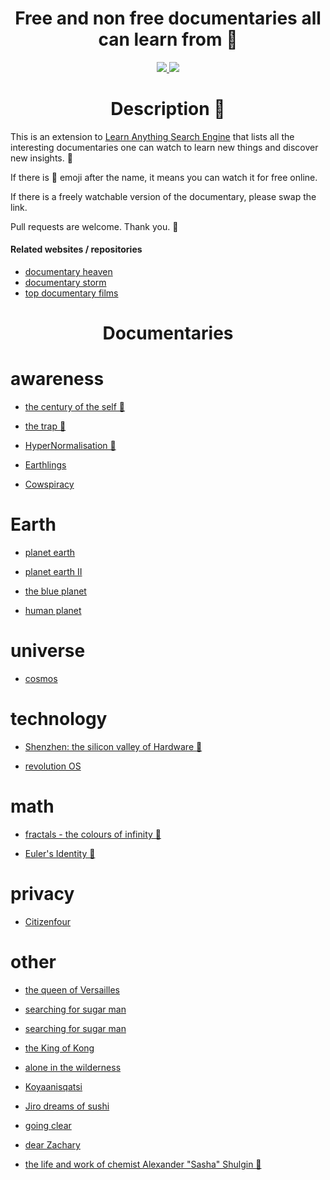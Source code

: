 <h1 align="center">   Free and non free documentaries all can learn from 🎥 </h1>

<div align="center">
<a href="https://www.patreon.com/learnanything">
		<img src="https://img.shields.io/badge/Say%20Thanks-💗-ff69b4.svg">
	</a>
	<a href="https://github.com/learn-anything/documentaries/blob/master/LICENSE">
		<img src="https://img.shields.io/pypi/l/pipenv.svg">
	</a>
</div>

<h1 align="center"> Description 📕</h1>


This is an extension to [Learn Anything Search Engine](https://learn-anything.xyz/) that lists all the interesting documentaries one can watch to learn new things and discover new insights. 🔭

If there is 👀 emoji after the name, it means you can watch it for free online. 

If there is a freely watchable version of the documentary, please swap the link.

Pull requests are welcome. Thank you. 💙

#### Related websites / repositories 

- [documentary heaven](http://documentaryheaven.com/)
- [documentary storm](https://documentarystorm.com/)
- [top documentary films](http://topdocumentaryfilms.com/)

<h1 align="center">   Documentaries </h1>

# awareness


- [the century of the self 👀](https://www.youtube.com/watch?v=eJ3RzGoQC4s)

- [the trap 👀](https://www.youtube.com/watch?v=y97Ywl7RtUw)

- [HyperNormalisation 👀](https://www.youtube.com/watch?v=-fny99f8amM)

- [Earthlings](https://letterboxd.com/film/earthlings/)

- [Cowspiracy](https://letterboxd.com/film/cowspiracy-the-sustainability-secret/)


# Earth


- [planet earth](https://letterboxd.com/film/planet-earth-2006/)

- [planet earth II](https://letterboxd.com/film/planet-earth-ii/)

- [the blue planet](https://letterboxd.com/film/the-blue-planet/)

- [human planet](https://letterboxd.com/film/human-planet/)


# universe


- [cosmos](cosmos)


# technology


- [Shenzhen: the silicon valley of Hardware  👀](https://www.youtube.com/watch?v=SGJ5cZnoodY)

- [revolution OS](https://letterboxd.com/film/revolution-os/genres/)


# math


- [fractals - the colours of infinity 👀](http://topdocumentaryfilms.com/fractals-colors-infinity/)

- [Euler's Identity 👀](https://www.youtube.com/watch?v=sKtloBAuP74)


# privacy


- [Citizenfour](https://letterboxd.com/film/citizenfour/)


# other


- [the queen of Versailles](https://letterboxd.com/film/the-queen-of-versailles/)

- [searching for sugar man](https://letterboxd.com/film/searching-for-sugar-man/)

- [searching for sugar man](https://letterboxd.com/film/searching-for-sugar-man/)

- [the King of Kong](https://letterboxd.com/film/the-king-of-kong/)

- [alone in the wilderness](https://letterboxd.com/film/alone-in-the-wilderness/)

- [Koyaanisqatsi](https://letterboxd.com/film/koyaanisqatsi/)

- [Jiro dreams of sushi](https://letterboxd.com/film/jiro-dreams-of-sushi/)

- [going clear](https://letterboxd.com/film/going-clear-scientology-and-the-prison-of-belief/)

- [dear Zachary](https://letterboxd.com/film/dear-zachary-a-letter-to-a-son-about-his-father/)

- [the life and work of chemist Alexander "Sasha" Shulgin 👀](https://www.youtube.com/watch?v=nP7mRrsNFWI)

